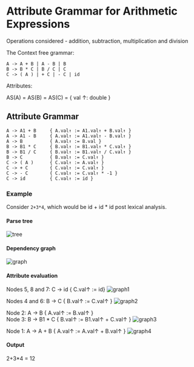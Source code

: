 # Attribute Grammar for Arithmetic Expressions

Operations considered - addition, subtraction, multiplication and division

The Context free grammar:

```
A -> A + B | A - B | B
B -> B * C | B / C | C
C -> ( A ) | + C | - C | id
```

Attributes:

AS(A) = AS(B) = AS(C) = { val ↑: double }

## Attribute Grammar

```
A -> A1 + B     { A.val↑ := A1.val↑ + B.val↑ }
A -> A1 - B     { A.val↑ := A1.val↑ - B.val↑ }
A -> B          { A.val↑ := B.val }
B -> B1 * C     { B.val↑ := B1.val↑ * C.val↑ }
B -> B1 / C     { B.val↑ := B1.val↑ / C.val↑ }
B -> C          { B.val↑ := C.val↑ }
C -> ( A )      { C.val↑ := A.val↑ }
C -> + C        { C.val↑ := C.val↑ }
C -> - C        { C.val↑ := C.val↑ * -1 }
C -> id         { C.val↑ := id }
```

### Example

Consider `2+3*4`, which would be id + id \* id post lexical analysis.

#### Parse tree

![tree](https://user-images.githubusercontent.com/59505795/196532754-3affb857-e1b6-4932-a0bd-3b654110aa81.png)

#### Dependency graph

![graph](https://user-images.githubusercontent.com/59505795/196542706-ddf3c54a-e2e3-4216-86c1-9286ce05868c.png)

#### Attribute evaluation

Nodes 5, 8 and 7: C -> id { C.val↑ := id}
![graph1](https://user-images.githubusercontent.com/59505795/196542463-3ea0beea-3665-465a-84d7-3c563dd01910.png)

Nodes 4 and 6: B -> C { B.val↑ := C.val↑ }
![graph2](https://user-images.githubusercontent.com/59505795/196542481-3156700e-f7ec-449f-806c-10dc3f9b9ea2.png)

Node 2: A -> B { A.val↑ := B.val↑ }  
Node 3: B -> B1 \* C { B.val↑ := B1.val↑ + C.val↑ }
![graph3](https://user-images.githubusercontent.com/59505795/196542490-b011c142-f5c8-48b5-b4dc-cda50508ccde.png)

Node 1: A -> A + B { A.val↑ := A.val↑ + B.val↑ }
![graph4](https://user-images.githubusercontent.com/59505795/196542510-a5b48b5b-77fd-4654-bc2e-03555a675d80.png)

#### Output

2+3\*4 = 12
